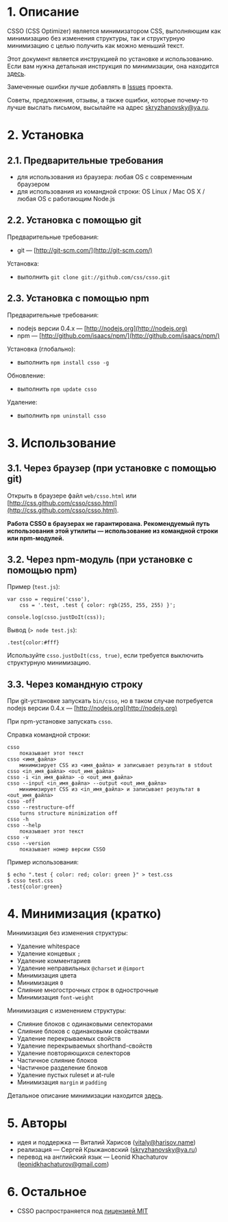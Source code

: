 # 1. Описание

CSSO (CSS Optimizer) является минимизатором CSS, выполняющим как минимизацию без изменения структуры, так и структурную минимизацию с целью получить как можно меньший текст.

Этот документ является инструкцией по установке и использованию. Если вам нужна детальная инструкция по минимизации, она находится [здесь](https://github.com/css/csso/blob/master/MANUAL.ru.md).

Замеченные ошибки лучше добавлять в [Issues](https://github.com/css/csso/issues) проекта.

Советы, предложения, отзывы, а также ошибки, которые почему-то лучше выслать письмом, высылайте на адрес <skryzhanovsky@ya.ru>.

# 2. Установка

## 2.1. Предварительные требования

* для использования из браузера: любая OS с современным браузером
* для использования из командной строки: OS Linux / Mac OS X / любая OS с работающим Node.js

## 2.2. Установка с помощью git

Предварительные требования:

* git&nbsp;— [http://git-scm.com/](http://git-scm.com/)

Установка:

* выполнить `git clone git://github.com/css/csso.git`

## 2.3. Установка с помощью npm

Предварительные требования:

* nodejs версии 0.4.x&nbsp;— [http://nodejs.org](http://nodejs.org)
* npm&nbsp;— [http://github.com/isaacs/npm/](http://github.com/isaacs/npm/)

Установка (глобально):

* выполнить `npm install csso -g`

Обновление:

* выполнить `npm update csso`

Удаление:

* выполнить `npm uninstall csso`

# 3. Использование

## 3.1. Через браузер (при установке с помощью git)

Открыть в браузере файл `web/csso.html` или [http://css.github.com/csso/csso.html](http://css.github.com/csso/csso.html).

**Работа CSSO в браузерах не гарантирована. Рекомендуемый путь использования этой утилиты&nbsp;— использование из командной строки или npm-модулей.**

## 3.2. Через npm-модуль (при установке с помощью npm)

Пример (`test.js`):

    var csso = require('csso'),
        css = '.test, .test { color: rgb(255, 255, 255) }';

    console.log(csso.justDoIt(css));
Вывод (`> node test.js`):

    .test{color:#fff}
Используйте `csso.justDoIt(css, true)`, если требуется выключить структурную минимизацию.

## 3.3. Через командную строку

При git-установке запускать `bin/csso`, но в таком случае потребуется nodejs версии 0.4.x&nbsp;— [http://nodejs.org](http://nodejs.org)

При npm-установке запускать `csso`.

Справка командной строки:

    csso
        показывает этот текст
    csso <имя_файла>
        минимизирует CSS из <имя_файла> и записывает результат в stdout
    csso <in_имя_файла> <out_имя_файла>
    csso -i <in_имя_файла> -o <out_имя_файла>
    csso --input <in_имя_файла> --output <out_имя_файла>
        минимизирует CSS из <in_имя_файла> и записывает результат в <out_имя_файла>
    csso -off
    csso --restructure-off
        turns structure minimization off
    csso -h
    csso --help
        показывает этот текст
    csso -v
    csso --version
        показывает номер версии CSSO

Пример использования:

    $ echo ".test { color: red; color: green }" > test.css
    $ csso test.css
    .test{color:green}

# 4. Минимизация (кратко)

Минимизация без изменения структуры:

* Удаление whitespace
* Удаление концевых `;`
* Удаление комментариев
* Удаление неправильных `@charset` и `@import`
* Минимизация цвета
* Минимизация `0`
* Слияние многострочных строк в однострочные
* Минимизация `font-weight`

Минимизация с изменением структуры:

* Слияние блоков с одинаковыми селекторами
* Слияние блоков с одинаковыми свойствами
* Удаление перекрываемых свойств
* Удаление перекрываемых shorthand-свойств
* Удаление повторяющихся селекторов
* Частичное слияние блоков
* Частичное разделение блоков
* Удаление пустых ruleset и at-rule
* Минимизация `margin` и `padding`

Детальное описание минимизации находится [здесь](https://github.com/css/csso/blob/master/MANUAL.ru.md).

# 5. Авторы

* идея и поддержка&nbsp;— Виталий Харисов (<vitaly@harisov.name>)
* реализация&nbsp;— Сергей Крыжановский (<skryzhanovsky@ya.ru>)
* перевод на английский язык&nbsp;— Leonid Khachaturov (<leonidkhachaturov@gmail.com>)

# 6. Остальное

* CSSO распространяется под [лицензией MIT](https://github.com/css/csso/blob/master/MIT-LICENSE.txt)

<!-- Yandex.Metrika counter -->
<img src="//mc.yandex.ru/watch/12831025" style="position:absolute; left:-9999px;" alt="" />
<!-- /Yandex.Metrika counter -->
